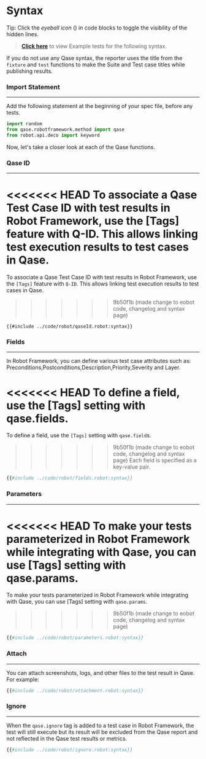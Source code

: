 # Syntax

Tip: Click the _eyeball icon_ (<i class="fa fa-eye"></i>) in code blocks to toggle the visibility of the hidden lines.

> [**Click here**](https://github.com/cskmnrpt/qase-robot/tree/main/resources/examples) to view Example tests for the following syntax.


If you do not use any Qase syntax, the reporter uses the title from the `fixture` and `test` functions to make the Suite and Test case titles while publishing results.


### Import Statement
---
Add the following statement at the beginning of your spec file, before any tests.

```python
import random
from qase.robotframework.method import qase
from robot.api.deco import keyword
```
Now, let's take a closer look at each of the Qase functions.

### Qase ID
---
<<<<<<< HEAD
To associate a Qase Test Case ID with test results in Robot Framework, use the [Tags] feature with Q-ID. This allows linking test execution results to test cases in Qase.
=======
To associate a Qase Test Case ID with test results in Robot Framework, use the `[Tags]` feature with `Q-ID`. This allows linking test execution results to test cases in Qase.
>>>>>>> 9b50f1b (made change to eobot code, changelog and syntax page)

```robot
{{#include ../code/robot/qaseId.robot:syntax}}
```

### Fields
---
In Robot Framework, you can define various test case attributes such as: Preconditions,Postconditions,Description,Priority,Severity and Layer.

<<<<<<< HEAD
To define a field, use the [Tags] setting with qase.fields.
=======
To define a field, use the `[Tags]` setting with `qase.field`s.
>>>>>>> 9b50f1b (made change to eobot code, changelog and syntax page)
Each field is specified as a key-value pair.

```python
{{#include ../code/robot/fields.robot:syntax}}
```

### Parameters
---
<<<<<<< HEAD
To make your tests parameterized in Robot Framework while integrating with Qase, you can use [Tags] setting with qase.params.
=======
To make your tests parameterized in Robot Framework while integrating with Qase, you can use [Tags] setting with `qase.params`.
>>>>>>> 9b50f1b (made change to eobot code, changelog and syntax page)

```python
{{#include ../code/robot/parameters.robot:syntax}}
```

### Attach
---
You can attach screenshots, logs, and other files to the test result in Qase.
For example: 

```python
{{#include ../code/robot/attachment.robot:syntax}}
```

### Ignore
---
When the `qase.ignore` tag is added to a test case in Robot Framework, the test will still execute but its result will be excluded from the Qase report and not reflected in the Qase test results or metrics.
```python
{{#include ../code/robot/ignore.robot:syntax}}
```
